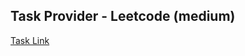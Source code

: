 ## Task Provider - Leetcode (medium)

[Task Link](https://leetcode.com/problems/permutations/description/?envType=study-plan-v2&envId=top-interview-150)